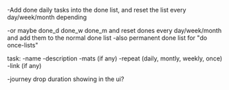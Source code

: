 -Add done daily tasks into the done list, and reset the list every day/week/month depending

-or maybe done_d done_w done_m and reset dones every day/week/month and add them to the normal done list
-also permanent done list for "do once-lists"




task:
-name
-description
-mats (if any)
-repeat (daily, montly, weekly, once)
-link (if any)



-journey drop duration showing in the ui?
